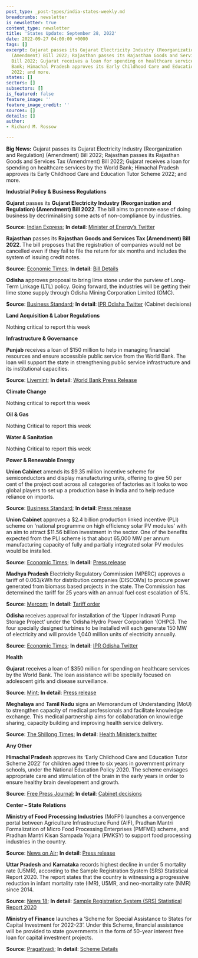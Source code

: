 ```yaml
---
post_type: _post-types/india-states-weekly.md
breadcrumbs: newsletter
is_newsletter: true
content_type: newsletter
title: 'States Update: September 28, 2022'
date: 2022-09-27 04:00:00 +0000
tags: []
excerpt: Gujarat passes its Gujarat Electricity Industry (Reorganization and Regulation)
  (Amendment) Bill 2022; Rajasthan passes its Rajasthan Goods and Services Tax (Amendment)
  Bill 2022; Gujarat receives a loan for spending on healthcare services by the World
  Bank; Himachal Pradesh approves its Early Childhood Care and Education Tutor Scheme
  2022; and more.
states: []
sectors: []
subsectors: []
is_featured: false
feature_image: ''
feature_image_credit: ''
sources: []
details: []
author:
- Richard M. Rossow

---
```

**Big News:** Gujarat passes its Gujarat Electricity Industry (Reorganization and Regulation) (Amendment) Bill 2022; Rajasthan passes its Rajasthan Goods and Services Tax (Amendment) Bill 2022; Gujarat receives a loan for spending on healthcare services by the World Bank; Himachal Pradesh approves its Early Childhood Care and Education Tutor Scheme 2022; and more.

**Industrial Policy & Business Regulations**

**Gujarat** passes its **Gujarat Electricity Industry (Reorganization and Regulation) (Amendment) Bill 2022**. The bill aims to promote ease of doing business by decriminalising some acts of non-compliance by industries.

**Source**: [Indian Express](https://indianexpress.com/article/cities/ahmedabad/gujarat-bill-to-reduce-compliance-burden-to-industries-passed-unanimously-8165195/); **In detail**: [Minister of Energy’s Twitter](https://twitter.com/KanuDesai180/status/1573238799572029441)

**Rajasthan** passes its **Rajasthan Goods and Services Tax (Amendment) Bill 2022**. The bill proposes that the registration of companies would not be cancelled even if they fail to file the return for six months and includes the system of issuing credit notes.

**Source**: [Economic Times](https://economictimes.indiatimes.com/news/india/rajasthan-assembly-passes-gst-amendment-bill/articleshow/94381239.cms); **In detail**: [Bill Details](https://assembly.rajasthan.gov.in/LegislationGovernmentBills.aspx)

**Odisha** approves proposal to bring lime stone under the purview of Long-Term Linkage (LTL) policy. Going forward, the industries will be getting their lime stone supply through Odisha Mining Corporation Limited (OMC).

**Source**: [Business Standard](https://www.business-standard.com/article/current-affairs/odisha-approves-proposal-to-bring-limestone-under-long-term-linkage-policy-122092300012_1.html); **In detail**: [IPR Odisha Twitter](https://twitter.com/IPR_Odisha/status/1572963255773196298) (Cabinet decisions)

**Land Acquisition & Labor Regulations**

Nothing critical to report this week

**Infrastructure & Governance**

**Punjab** receives a loan of $150 million to help in managing financial resources and ensure accessible public service from the World Bank. The loan will support the state in strengthening public service infrastructure and its institutional capacities.

**Source**: [Livemint](https://www.livemint.com/news/world/punjab-gets-150-million-loan-from-world-bank-to-improve-finances-and-public-services-11663658995505.html); **In detail**: [World Bank Press Release](https://www.worldbank.org/en/news/press-release/2022/09/19/-150-million-world-bank-loan-to-punjab-to-improve-financial-management-and-deliver-better-services-to-citizens)

**Climate Change**

Nothing critical to report this week

**Oil & Gas**

Nothing Critical to report this week

**Water & Sanitation**

Nothing Critical to report this week

**Power & Renewable Energy**

**Union Cabinet** amends its $9.35 million incentive scheme for semiconductors and display manufacturing units, offering to give 50 per cent of the project cost across all categories of factories as it looks to woo global players to set up a production base in India and to help reduce reliance on imports.

**Source**: [Business Standard](https://www.business-standard.com/article/current-affairs/cabinet-approves-changes-in-pli-scheme-for-semiconductor-manufacturing-122092100785_1.html); **In detail**: [Press release](https://pib.gov.in/PressReleasePage.aspx?PRID=1861129)

**Union Cabinet** approves a $2.4 billion production linked incentive (PLI) scheme on 'national programme on high efficiency solar PV modules' with an aim to attract $11.56 billion investment in the sector. One of the benefits expected from the PLI scheme is that about 65,000 MW per annum manufacturing capacity of fully and partially integrated solar PV modules would be installed.

**Source**: [Economic Times](https://energy.economictimes.indiatimes.com/news/renewable/govt-approves-rs-19500-crore-pli-scheme-for-manufacturing-solar-pv-modules/94351418); **In detail**: [Press release](https://pib.gov.in/PressReleasePage.aspx?PRID=1861127)

**Madhya Pradesh** Electricity Regulatory Commission (MPERC) approves a tariff of 0.063/kWh for distribution companies (DISCOMs) to procure power generated from biomass based projects in the state. The Commission has determined the tariff for 25 years with an annual fuel cost escalation of 5%.

**Source**: [Mercom](https://mercomindia.com/madhya-pradesh-tariff-%E2%82%B95-07-kwh-biomass-power/); **In detail**: [Tariff order](http://www.mperc.in/15092022-SMP-36-2022-FinalOrder.pdf)

**Odisha** receives approval for installation of the ‘Upper Indravati Pump Storage Project’ under the ‘Odisha Hydro Power Corporation ‘(OHPC). The four specially designed turbines to be installed will each generate 150 MW of electricity and will provide 1,040 million units of electricity annually.

**Source**: [Economic Times](https://energy.economictimes.indiatimes.com/news/power/cwc-clearance-for-600-mw-upper-indravati-pump-storage-project/94291277); **In detail**: [IPR Odisha Twitter](https://twitter.com/IPR_Odisha/status/1571394520134348803)

**Health**

**Gujarat** receives a loan of $350 million for spending on healthcare services by the World Bank. The loan assistance will be specially focused on adolescent girls and disease surveillance.

**Source**: [Mint](https://www.livemint.com/news/india/gujarat-to-get-350-million-loan-from-world-bank-for-heath-sector-11663856463983.html); **In detail**: [Press release](https://www.worldbank.org/en/news/press-release/2022/09/21/world-bank-approves-350-million-for-primary-healthcare-services-and-disease-surveillance-in-gujarat)

**Meghalaya** and **Tamil Nadu** signs an Memorandum of Understanding (MoU) to strengthen capacity of medical professionals and facilitate knowledge exchange. This medical partnership aims for collaboration on knowledge sharing, capacity building and improving health service delivery.

**Source**: [The Shillong Times](https://theshillongtimes.com/2022/09/20/meghalaya-to-partner-with-tamil-nadu-in-health-sector/); **In detail**: [Health Minister’s twitter](https://twitter.com/JamesSangma1/status/1571734454833496064)

**Any Other**

**Himachal Pradesh** approves its ‘Early Childhood Care and Education Tutor Scheme 2022’ for children aged three to six years in government primary schools, under the National Education Policy 2020. The scheme envisages appropriate care and stimulation of the brain in the early years in order to ensure healthy brain development and growth.

**Source**: [Free Press Journal](https://www.freepressjournal.in/education/himachal-pradesh-state-govt-passes-early-childhood-care-scheme-under-nep-2020); **In detail**: [Cabinet decisions](http://himachalpr.gov.in/PressReleaseByYear.aspx?Language=1&ID=26537&Type=2&Date=22/09/2022)

**Center – State Relations**

**Ministry of Food Processing Industries** (MoFPI) launches a convergence portal between Agriculture Infrastructure Fund (AIF), Pradhan Mantri Formalization of Micro Food Processing Enterprises (PMFME) scheme, and Pradhan Mantri Kisan Sampada Yojana (PMKSY) to support food processing industries in the country.

**Source**: [News on Air](https://newsonair.com/2022/09/22/convergence-portal-launched-to-support-food-processing-enterprises/); **In detail**: [Press release](https://pib.gov.in/PressReleasePage.aspx?PRID=1861229)

**Uttar Pradesh** and **Karnataka** records highest decline in under 5 mortality rate (U5MR), according to the Sample Registration System (SRS) Statistical Report 2020. The report states that the country is witnessing a progressive reduction in infant mortality rate (IMR), U5MR, and neo-mortality rate (NMR) since 2014.

**Source**: [News 18](https://www.news18.com/news/india/indias-under-5-mortality-rate-declines-up-karnataka-record-highest-dip-report-6025021.html); **In detail**: [Sample Registration System (SRS) Statistical Report 2020](https://censusindia.gov.in/nada/index.php/catalog/44149/download/47804/SRS_STAT_2020.pdf)

**Ministry of Finance** launches a ‘Scheme for Special Assistance to States for Capital Investment for 2022-23’. Under this Scheme, financial assistance will be provided to state governments in the form of 50-year interest free loan for capital investment projects.

**Source**: [Pragativadi](https://pragativadi.com/centre-launches-scheme-for-special-assistance-to-states-for-capital-investment-for-2022-23/); **In detail**: [Scheme Details](https://finance.cg.gov.in/Special_Assistance.pdf)
